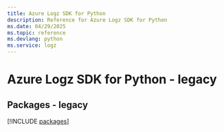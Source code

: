 ```yaml
---
title: Azure Logz SDK for Python
description: Reference for Azure Logz SDK for Python
ms.date: 04/29/2025
ms.topic: reference
ms.devlang: python
ms.service: logz
---
```

# Azure Logz SDK for Python - legacy
## Packages - legacy
[!INCLUDE [packages](logz-index.md)]